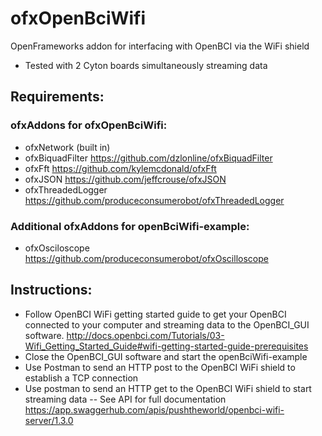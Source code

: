 # ofxOpenBciWifi

OpenFrameworks addon for interfacing with OpenBCI via the WiFi shield
- Tested with 2 Cyton boards simultaneously streaming data

## Requirements:
### ofxAddons for ofxOpenBciWifi:
- ofxNetwork (built in)
- ofxBiquadFilter https://github.com/dzlonline/ofxBiquadFilter
- ofxFft https://github.com/kylemcdonald/ofxFft
- ofxJSON https://github.com/jeffcrouse/ofxJSON
- ofxThreadedLogger https://github.com/produceconsumerobot/ofxThreadedLogger
### Additional ofxAddons for openBciWifi-example:
- ofxOsciloscope https://github.com/produceconsumerobot/ofxOscilloscope

## Instructions:
- Follow OpenBCI WiFi getting started guide to get your OpenBCI connected to your computer and streaming data to the OpenBCI_GUI software. http://docs.openbci.com/Tutorials/03-Wifi_Getting_Started_Guide#wifi-getting-started-guide-prerequisites
- Close the OpenBCI_GUI software and start the openBciWifi-example
- Use Postman to send an HTTP post to the OpenBCI WiFi shield to establish a TCP connection
- Use postman to send an HTTP get to the OpenBCI WiFi shield to start streaming data
-- See API for full documentation https://app.swaggerhub.com/apis/pushtheworld/openbci-wifi-server/1.3.0
